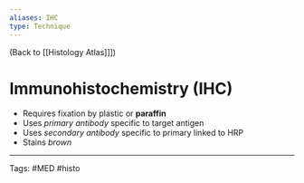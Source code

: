 ```yaml
---
aliases: IHC
type: Technique
---
```


(Back to [[Histology Atlas]]])

# Immunohistochemistry (IHC)

- Requires fixation by plastic or **paraffin**
- Uses _primary antibody_ specific to target antigen
- Uses _secondary antibody_ specific to primary linked to HRP
- Stains _brown_

---
Tags: #MED #histo 